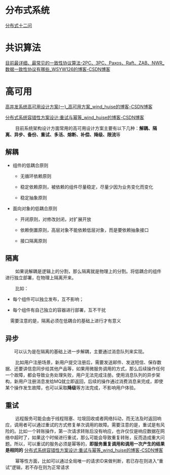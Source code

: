 # 分布式系统

[分布式十二问](https://mp.weixin.qq.com/s/PRCTF5nk1613-Nhc2JY4dw)

# 共识算法

[目前最详细、最常见的一致性协议算法-2PC、3PC、Paxos、Raft、ZAB、NWR_数据一致性协议有哪些_WSYW126的博客-CSDN博客](https://blog.csdn.net/WSYW126/article/details/106460087/)

# 高可用

[高并发系统高可用设计方案(一)_高可用方案_wind_huise的博客-CSDN博客](https://blog.csdn.net/weixin_45701550/article/details/124366649)

[分布式系统容错性方案设计:重试与幂等_wind_huise的博客-CSDN博客](https://blog.csdn.net/weixin_45701550/article/details/118276588)

        目前系统架构设计方面常用的高可用设计方案主要有以下几种：**解耦、隔离、异步、备份、重试、多活、熔断、补偿、降级、限流**等

## 解耦

- 组件的低耦合原则
  
  - 无循环依赖原则
  
  - 稳定依赖原则，被依赖的组件尽量稳定，尽量少因为业务变化而变化
  
  - 稳定抽象原则

- 面向对象的低耦合原则
  
  - 开闭原则，对修改封闭，对扩展开放
  
  - 依赖倒置原则，高层对象不能依赖低层对象，而是要依赖抽象接口
  
  - 接口隔离原则

## 隔离

        如果说解耦是逻辑上的分割，那么隔离就是物理上的分割。将低耦合的组件进行独立部署，在物理上隔离开来。

        比如：

- 每个组件可以独立发布，互不影响；

- 每个组件有自己独立的容器进行部署，互不干扰

    需要注意的是，隔离必须在低耦合的基础上进行才有意义

## 异步

       可以认为是在隔离的基础上进一步解耦，主要通过消息队列来实现。

        比如用户注册场景，新用户提交注册后，需要发送邮件、发送短信、保存数据、还要讲信息同步给其他产品等，如果用微服务调用的方式，那么后续操作任何一个故障，都会导致业务处理失败，用户无法完成注册。使用消息队列的异步架构，新用户注册消息发给MQ就立即返回，后续的操作通过消费消息来完成，即使某个操作发生故障，也可以采取**降级**等方法完成，不影响用户体验。

## 重试

        远程服务可能会由于线程阻塞、垃圾回收或者网络抖动，而无法及时返回响应，调用者可以通过重试的方式修复单次调用的故障。需要注意的是，重试是有风险的。比如一个转账操作，第一次请求转账后没有响应，也许仅仅是响应数据在网络中超时了，如果这个时候进行重试，那么可能会导致重复转账，反而造成重大问题。所以，可以重试的服务必须是幂等的，**即服务重复调用和调用一次产生的结果是相同的**
[分布式系统容错性方案设计:重试与幂等_wind_huise的博客-CSDN博客](https://blog.csdn.net/weixin_45701550/article/details/118276588?spm=1001.2014.3001.5502)

        幂等性方面，比如可以通过全局唯一的请求ID来做判断，若已存在则进入“重试”逻辑，若不存在则为正常请求

